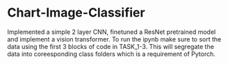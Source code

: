 # Chart-Image-Classifier

Implemented a simple 2 layer CNN, finetuned a ResNet pretrained model and implement a vision transformer.
To run the ipynb make sure to sort the data using the first 3 blocks of code in TASK_1-3. This will segregate the data into coreesponding class folders which is a requirement of Pytorch.

